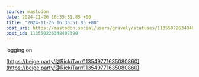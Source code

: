 ```yaml
---
source: mastodon
date: 2024-11-26 16:35:51.85 +00
title: "2024-11-26 16:35:51.85 +00"
post_uri: https://mastodon.social/users/gravely/statuses/113550226348407390
post_id: 113550226348407390
---
```

logging on

[https://beige.party/@RickiTarr/113549771635080860](https://beige.party/@RickiTarr/113549771635080860)


